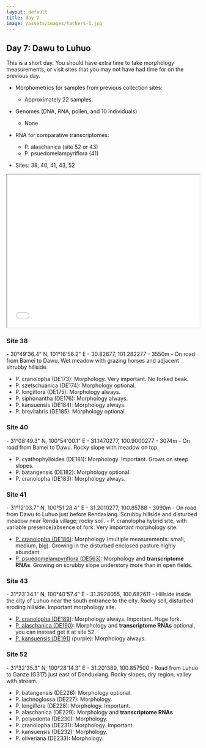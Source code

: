 ```yaml
---
layout: default
title: day-7
image: /assets/images/hackers-1.jpg
---
```




## Day 7: Dawu to Luhuo
This is a short day. You should have extra time to take morphology 
measurements, or visit sites that you may not have had time for on the
previous day.

- Morphometrics for samples from previous collection sites:
	- Approximately 22 samples.

- Genomes (DNA, RNA, pollen, and 10 individuals)
	- None

- RNA for comparative transcriptomes:
	- P. alaschanica (site 52 or 43)
	- P. psuedomelampyriflora (41)

- Sites: 38, 40, 41, 43, 52

 <iframe src="../assets/maps/day7.html" height='400px' width="100%" title="Iframe Example"></iframe> 


<h3 class="mt-5"> Site 38 </h3>
- 30°49'36.4" N, 101°16'56.2" E
- 30.82677, 101.282277
- 3550m
- On road from Bamei to Dawu. Wet meadow with grazing horses and adjacent shrubby hillside.

- P. cranolopha (DE173): Morphology. Very important. No forked beak.
- P. szetschuanica (DE174): Morphology optional.
- P. longiflora (DE175): Morphology always.
- P. siphonantha (DE176): Morphology always.
- P. kansuensis (DE184): Morphology always.
- P. brevilabris (DE185): Morphology optional.


<h3 class="mt-5"> Site 40 </h3>
- 31°08'49.3" N, 100°54'00.1" E
- 31.1470277, 100.9000277
- 3074m
- On road from Bamei to Dawu. Rocky slope with meadow on top.

- P. cyathophylloides (DE181): Morphology. Important. Grows on steep slopes.
- P. batangensis (DE182): Morphology optional.
- P. cranolopha (DE183): Morphology always.


<h3 class="mt-5"> Site 41 </h3>
- 31°12'03.7" N, 100°51'28.4" E
- 31.2010277, 100.85788
- 3090m
- On road from Dawu to Luhuo just before Rendaxiang. Scrubby hillside and disturbed meadow near Renda village; rocky soil.
- P. cranolopha hybrid site, with variable presence/absence of fork. Very 
important morphology site.

- [P. cranolopha (DE186)](): Morphology (multiple measurements: small, medium, big). Growing
in the disturbed enclosed pasture highly abundant.
- [P. psuedomelampyriflora (DE563)](): Morphology and <b>transcriptome RNAs</b>. Growing
on scrubby slope understory more than in open fields.

<!-- 
<h3 class="mt-5"> Site 42 </h3>
- 31°19'09.2" N, 100°44'15.8" E
- 31.31922, 100.737722
- 3152m
- Lookout area in Wada village out over canola fields. 
Just beyond Simuxiang on road from Bamei to Dawu. Rocky cliffs/hillside.

- P. alaschanica
- P. batangensis -->


<h3 class="mt-5"> Site 43 </h3>
- 31°23'34.1" N, 100°40'57.4" E
- 31.3928055, 100.682611
- Hillside inside the city of Luhuo near the south entrance to the city. 
Rocky soil, disturbed eroding hillside. Important morphology site.

- [P. cranolopha (DE189)](/assets/flowers/DE189-cranolopha.jpg): Morphology always. Important. Huge fork.
- [P. alaschanica (DE190)](/assets/flowers/DE190-alaschanica.jpg): Morphology and 
<b>transcriptome RNAs</b> optional, you can instead get it at site 52.
- [P. kansuensis (DE191)](/assets/flowers/DE191-kansuensis.jpg) (purple): Morphology always.



<h3 class="mt-5"> Site 52 </h3>
- 31°32'35.3" N, 100°28'14.3" E
- 31.201389, 100.857500
- Road from Luhuo to Ganze (G317) just east of Danduxiang.
Rocky slopes, dry region, valley with stream.

- P. batangensis (DE226): Morphology optional.
- P. lachnoglossa (DE227): Morphology.
- P. longiflora (DE228): Morphology. Important.
- P. alaschanica (DE229): Morphology and <b>transcriptome RNAs</b>
- P. polyodonta (DE230): Morphology.
- P. cranolopha (DE231): Morphology. Important.
- P. kansuensis (DE232): Morphology.
- P. oliveriana (DE233): Morphology.



